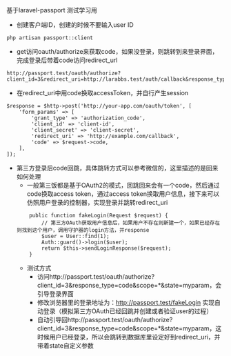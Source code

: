 基于laravel-passport
测试学习用

* 创建客户端ID，创建的时候不要输入user ID
```
php artisan passport::client
```

* get访问oauth/authorize来获取code，如果没登录，则跳转到来登录界面，完成登录后带着code访问redirect_url
```
http://passport.test/oauth/authorize?client_id=3&redirect_uri=http://larabbs.test/auth/callback&response_type=code&scope
```

* 在redirect_uri中用code换取accessToken，并自行产生session
```
$response = $http->post('http://your-app.com/oauth/token', [
    'form_params' => [
        'grant_type' => 'authorization_code',
        'client_id' => 'client-id',
        'client_secret' => 'client-secret',
        'redirect_uri' => 'http://example.com/callback',
        'code' => $request->code,
    ],
]);
```

* 第三方登录后code回跳，具体跳转方式可以参考微信的，这里描述的是回来如何处理
    - 一般第三饭都是基于OAuth2的模式，回跳回来会有一个code，然后通过code换取access token，通过access token换取用户信息，接下来可以仿照用户登录的控制器，实现登录并跳转redirect_uri
    ```
        public function fakeLogin(Request $request) {
            // 第三方OAuth获取用户信息后，如果用户不存在则新建一个，如果已经存在则找到这个用户，调用守护器的login方法，并response
            $user = User::find(1);
            Auth::guard()->login($user);
            return $this->sendLoginResponse($request);
        }
    ```
    - 测试方式
        - 访问http://passport.test/oauth/authorize?client_id=3&response_type=code&scope=*&state=myparam，会引导登录界面
        - 修改浏览器里的登录地址为：http://passport.test/fakeLogin 实现自动登录（模拟第三方OAuth已经回跳并创建或者验证user的过程）
        - 自动引导回http://passport.test/oauth/authorize?client_id=3&response_type=code&scope=*&state=myparam，这时候用户已经登录，所以会跳转到数据库里设定好到redirect_uri，并带着state自定义参数
        
